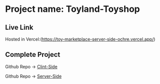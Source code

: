 # Project name: Toyland-Toyshop

## Live Link

Hosted in Vercel:(https://toy-marketplace-server-side-ochre.vercel.app/)

## Complete Project

Github Repo -> [Clint-Side](https://github.com/Alamin0x01/Toyland-Toyshop)

Github Repo -> [Server-Side](https://github.com/Alamin0x01/Toyland-Toyshop-Server_Side)
